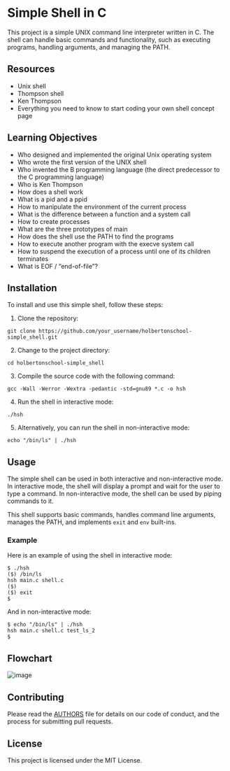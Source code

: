 # Simple Shell in C

This project is a simple UNIX command line interpreter written in C. The shell can handle basic commands and functionality, such as executing programs, handling arguments, and managing the PATH.

## Resources
- Unix shell
- Thompson shell
- Ken Thompson
- Everything you need to know to start coding your own shell concept page

## Learning Objectives
- Who designed and implemented the original Unix operating system
- Who wrote the first version of the UNIX shell
- Who invented the B programming language (the direct predecessor to the C programming language)
- Who is Ken Thompson
- How does a shell work
- What is a pid and a ppid
- How to manipulate the environment of the current process
- What is the difference between a function and a system call
- How to create processes
- What are the three prototypes of main
- How does the shell use the PATH to find the programs
- How to execute another program with the execve system call
- How to suspend the execution of a process until one of its children terminates
- What is EOF / “end-of-file”?

## Installation

To install and use this simple shell, follow these steps:

1. Clone the repository:
```
git clone https://github.com/your_username/holbertonschool-simple_shell.git
```

2. Change to the project directory:
```
cd holbertonschool-simple_shell
```

3. Compile the source code with the following command:
```
gcc -Wall -Werror -Wextra -pedantic -std=gnu89 *.c -o hsh
```

4. Run the shell in interactive mode:
```
./hsh
```

5. Alternatively, you can run the shell in non-interactive mode:
```
echo "/bin/ls" | ./hsh
```

## Usage

The simple shell can be used in both interactive and non-interactive mode. In interactive mode, the shell will display a prompt and wait for the user to type a command. In non-interactive mode, the shell can be used by piping commands to it.

This shell supports basic commands, handles command line arguments, manages the PATH, and implements `exit` and `env` built-ins.

### Example

Here is an example of using the shell in interactive mode:

```
$ ./hsh
($) /bin/ls
hsh main.c shell.c
($)
($) exit
$
```

And in non-interactive mode:

```
$ echo "/bin/ls" | ./hsh
hsh main.c shell.c test_ls_2
$
```
## Flowchart
![image](https://user-images.githubusercontent.com/124347057/233840291-eace86c9-1ec5-49db-a417-127849e1d6df.png)



## Contributing

Please read the [AUTHORS](AUTHORS) file for details on our code of conduct, and the process for submitting pull requests.

## License

This project is licensed under the MIT License.



